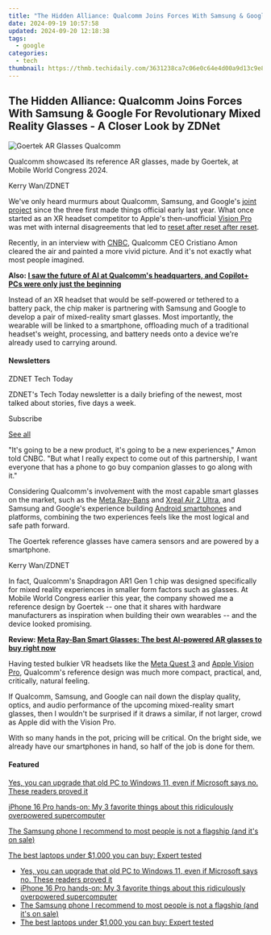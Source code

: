 ```yaml
---
title: "The Hidden Alliance: Qualcomm Joins Forces With Samsung & Google For Revolutionary Mixed Reality Glasses - A Closer Look by ZDNet"
date: 2024-09-19 10:57:58
updated: 2024-09-20 12:18:38
tags:
  - google
categories:
  - tech
thumbnail: https://thmb.techidaily.com/3631238ca7c06e0c64e4d00a9d13c9e8220b196fb6f2fa2e2f0075e18f87eaf2.jpg
---
```


## The Hidden Alliance: Qualcomm Joins Forces With Samsung & Google For Revolutionary Mixed Reality Glasses - A Closer Look by ZDNet

![Goertek AR Glasses Qualcomm](https://www.zdnet.com/a/img/resize/5734b1634edce8dab4243d723731ac3a80ab4929/2024/03/03/18f2951d-d0a9-454c-9279-7a43ec62be37/dsc09950.jpg?auto=webp&precrop=4088,2296,x152,y0&width=1280)

Qualcomm showcased its reference AR glasses, made by Goertek, at Mobile World Congress 2024.

Kerry Wan/ZDNET

We've only heard murmurs about Qualcomm, Samsung, and Google's [joint project](https://www.zdnet.com/article/samsung-google-and-qualcomm-announce-xr-partnership-ahead-of-apples-rumored-headset-debut/) since the three first made things official early last year. What once started as an XR headset competitor to Apple's then-unofficial [Vision Pro](https://www.zdnet.com/article/apple-vision-pro-review/) was met with internal disagreements that led to [reset after reset after reset](https://www.zdnet.com/article/vision-pro-led-samsung-to-reboot-its-vr-headset-plans-and-its-now-targeting-end-of-2024-report/). 

Recently, in an interview with [CNBC](https://shop-links.co/link/?exclusive=1&publisher_slug=itechdaily19598&url=https%3A%2F%2Fwww.cnbc.com%2F2024%2F09%2F05%2Fqualcomm-working-on-mixed-reality-smart-glasses-with-google-samsung.html), Qualcomm CEO Cristiano Amon cleared the air and painted a more vivid picture. And it's not exactly what most people imagined.

**Also: [I saw the future of AI at Qualcomm's headquarters, and Copilot+ PCs were only just the beginning](https://www.zdnet.com/article/i-saw-the-future-of-ai-at-qualcomms-headquarters-and-copilot-pcs-were-only-just-the-beginning/)**

Instead of an XR headset that would be self-powered or tethered to a battery pack, the chip maker is partnering with Samsung and Google to develop a pair of mixed-reality smart glasses. Most importantly, the wearable will be linked to a smartphone, offloading much of a traditional headset's weight, processing, and battery needs onto a device we're already used to carrying around.

#### Newsletters

ZDNET Tech Today

ZDNET's Tech Today newsletter is a daily briefing of the newest, most talked about stories, five days a week.

 Subscribe

[See all](https://www.zdnet.com/newsletters/)

"It's going to be a new product, it's going to be a new experiences," Amon told CNBC. "But what I really expect to come out of this partnership, I want everyone that has a phone to go buy companion glasses to go along with it." 

Considering Qualcomm's involvement with the most capable smart glasses on the market, such as the [Meta Ray-Bans](https://www.zdnet.com/article/meta-ray-ban-smart-glasses-review/) and [Xreal Air 2 Ultra](https://www.zdnet.com/article/i-demoed-xreals-ar-glasses-for-spatial-computing-and-theyre-better-than-i-expected/), and Samsung and Google's experience building [Android smartphones](https://www.zdnet.com/article/best-android-phone/) and platforms, combining the two experiences feels like the most logical and safe path forward.

The Goertek reference glasses have camera sensors and are powered by a smartphone.

Kerry Wan/ZDNET

In fact, Qualcomm's Snapdragon AR1 Gen 1 chip was designed specifically for mixed reality experiences in smaller form factors such as glasses. At Mobile World Congress earlier this year, the company showed me a reference design by Goertek -- one that it shares with hardware manufacturers as inspiration when building their own wearables -- and the device looked promising.

**Review: [Meta Ray-Ban Smart Glasses: The best AI-powered AR glasses to buy right now](https://www.zdnet.com/article/meta-ray-ban-smart-glasses-review/)**

Having tested bulkier VR headsets like the [Meta Quest 3](https://www.zdnet.com/article/meta-quest-3-review/) and [Apple Vision Pro](https://www.zdnet.com/article/i-tried-apple-vision-pro-for-a-weekend-and-here-are-my-3-biggest-takeaways/), Qualcomm's reference design was much more compact, practical, and, critically, natural feeling. 

If Qualcomm, Samsung, and Google can nail down the display quality, optics, and audio performance of the upcoming mixed-reality smart glasses, then I wouldn't be surprised if it draws a similar, if not larger, crowd as Apple did with the Vision Pro. 

With so many hands in the pot, pricing will be critical. On the bright side, we already have our smartphones in hand, so half of the job is done for them.

#### Featured

[Yes, you can upgrade that old PC to Windows 11, even if Microsoft says no. These readers proved it](https://www.zdnet.com/article/yes-you-can-upgrade-that-old-pc-to-windows-11-even-if-microsoft-says-no-these-readers-proved-it/ "Yes, you can upgrade that old PC to Windows 11, even if Microsoft says no. These readers proved it")

[iPhone 16 Pro hands-on: My 3 favorite things about this ridiculously overpowered supercomputer](https://www.zdnet.com/article/i-went-hands-on-with-iphone-16-pro-my-3-favorite-features-of-apples-pocket-supercomputer/ "iPhone 16 Pro hands-on: My 3 favorite things about this ridiculously overpowered supercomputer")

[The Samsung phone I recommend to most people is not a flagship (and it's on sale)](https://www.zdnet.com/article/the-samsung-phone-i-recommend-to-most-people-is-not-a-flagship-and-its-on-sale/ "The Samsung phone I recommend to most people is not a flagship (and it's on sale)")

[The best laptops under $1,000 you can buy: Expert tested](https://www.zdnet.com/article/best-laptop-under-1000/ "The best laptops under $1,000 you can buy: Expert tested")

* [Yes, you can upgrade that old PC to Windows 11, even if Microsoft says no. These readers proved it](https://www.zdnet.com/article/yes-you-can-upgrade-that-old-pc-to-windows-11-even-if-microsoft-says-no-these-readers-proved-it/ "Yes, you can upgrade that old PC to Windows 11, even if Microsoft says no. These readers proved it")
* [iPhone 16 Pro hands-on: My 3 favorite things about this ridiculously overpowered supercomputer](https://www.zdnet.com/article/i-went-hands-on-with-iphone-16-pro-my-3-favorite-features-of-apples-pocket-supercomputer/ "iPhone 16 Pro hands-on: My 3 favorite things about this ridiculously overpowered supercomputer")
* [The Samsung phone I recommend to most people is not a flagship (and it's on sale)](https://www.zdnet.com/article/the-samsung-phone-i-recommend-to-most-people-is-not-a-flagship-and-its-on-sale/ "The Samsung phone I recommend to most people is not a flagship (and it's on sale)")
* [The best laptops under $1,000 you can buy: Expert tested](https://www.zdnet.com/article/best-laptop-under-1000/ "The best laptops under $1,000 you can buy: Expert tested")

<ins class="adsbygoogle"
     style="display:block"
     data-ad-format="autorelaxed"
     data-ad-client="ca-pub-7571918770474297"
     data-ad-slot="1223367746"></ins>



<ins class="adsbygoogle"
     style="display:block"
     data-ad-client="ca-pub-7571918770474297"
     data-ad-slot="8358498916"
     data-ad-format="auto"
     data-full-width-responsive="true"></ins>
